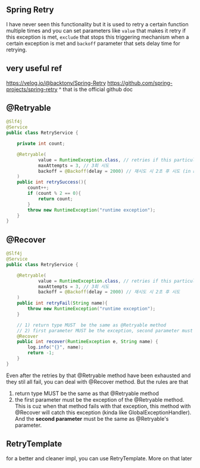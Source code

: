 ## Spring Retry
I have never seen this functionality but it is used to retry a certain function multiple times and you can set parameters like
`value` that makes it retry if this exception is met, `exclude` that stops this triggering mechanism when a certain exception is met and
`backoff` parameter that sets delay time for retrying.

## very useful ref
https://velog.io/@backtony/Spring-Retry
https://github.com/spring-projects/spring-retry
^ that is the official github doc

## @Retryable
```java
@Slf4j
@Service
public class RetryService {

    private int count;

    @Retryable(
            value = RuntimeException.class, // retries if this particular exception is met
            maxAttempts = 3, // 3회 시도
            backoff = @Backoff(delay = 2000) // 재시도 시 2초 후 시도 (in milliseconds)
    )
    public int retrySuccess(){
        count++;
        if (count % 2 == 0){
            return count;
        }
        throw new RuntimeException("runtime exception");
    }
}
```

## @Recover
```java
@Slf4j
@Service
public class RetryService {

    @Retryable(
            value = RuntimeException.class, // retries if this particular exception is met
            maxAttempts = 3, // 3회 시도
            backoff = @Backoff(delay = 2000) // 재시도 시 2초 후 시도
    )
    public int retryFail(String name){
        throw new RuntimeException("runtime exception");
    }

    // 1) return type MUST  be the same as @Retryable method
    // 2) first parameter MUST be the exception, second parameter must be same as @Retryable's parameter
    @Recover
    public int recover(RuntimeException e, String name) {
        log.info("{}", name);
        return -1;
    }
}
```

Even after the retries by that @Retryable method have been exhausted and they stil all fail,
you can deal with @Recover method. But the rules are that
1) return type MUST be the same as that @Retryable method
2) the first parameter must be the exception of the @Retryable method. This is cuz when that method fails with that exception, this method
with @Recover will catch this exception (kinda like GlobalExceptionHandler). And the **second parameter** must be the same as @Retryable's
parameter.

## RetryTemplate
for a better and cleaner impl, you can use RetryTemplate. More on that later

